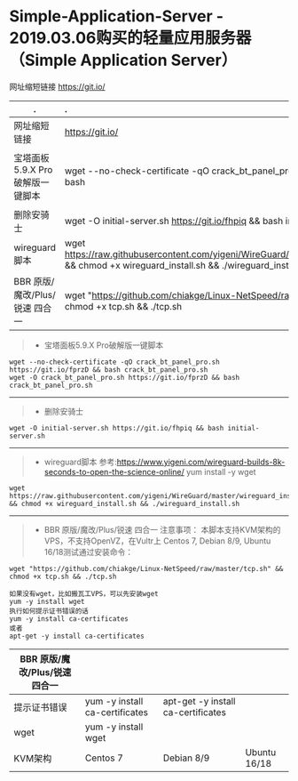 # Simple-Application-Server - 2019.03.06购买的轻量应用服务器 （Simple Application Server）

网址缩短链接 https://git.io/

|.|.|.|
| --------   | :-----  | :-----  |
| 网址缩短链接     | https://git.io/ |
| 宝塔面板5.9.X Pro破解版一键脚本 |   wget --no-check-certificate -qO crack_bt_panel_pro.sh https://git.io/fprzD && bash |wget -O crack_bt_panel_pro.sh https://git.io/fprzD && bash crack_bt_panel_pro.sh|
|删除安骑士        |wget -O initial-server.sh https://git.io/fhpiq && bash initial-server.sh|
|wireguard脚本        |wget https://raw.githubusercontent.com/yigeni/WireGuard/master/wireguard_install.sh && chmod +x wireguard_install.sh && ./wireguard_install.sh|
|BBR 原版/魔改/Plus/锐速 四合一 | wget "https://github.com/chiakge/Linux-NetSpeed/raw/master/tcp.sh" && chmod +x tcp.sh && ./tcp.sh|


> * 宝塔面板5.9.X Pro破解版一键脚本
```
wget --no-check-certificate -qO crack_bt_panel_pro.sh https://git.io/fprzD && bash crack_bt_panel_pro.sh
wget -O crack_bt_panel_pro.sh https://git.io/fprzD && bash crack_bt_panel_pro.sh
```

---
> * 删除安骑士

``` 
wget -O initial-server.sh https://git.io/fhpiq && bash initial-server.sh
```

---
> * wireguard脚本
参考:https://www.yigeni.com/wireguard-builds-8k-seconds-to-open-the-science-online/
yum install -y wget
```
wget https://raw.githubusercontent.com/yigeni/WireGuard/master/wireguard_install.sh && chmod +x wireguard_install.sh && ./wireguard_install.sh
```

---
> * BBR 原版/魔改/Plus/锐速 四合一
注意事项：
本脚本支持KVM架构的VPS，不支持OpenVZ，在Vultr上 Centos 7, Debian 8/9, Ubuntu 16/18测试通过安装命令：
```
wget "https://github.com/chiakge/Linux-NetSpeed/raw/master/tcp.sh" && chmod +x tcp.sh && ./tcp.sh

如果没有wget，比如搬瓦工VPS，可以先安装wget
yum -y install wget
执行如何提示证书错误的话
yum -y install ca-certificates
或者
apt-get -y install ca-certificates
```

| BBR 原版/魔改/Plus/锐速 四合一        ||||
| --------   | :-----  | :----  |:----  |
| 提示证书错误     | yum -y install ca-certificates |   apt-get -y install ca-certificates     |
| wget        |   yum -y install wget  |
| KVM架构        |    Centos 7| Debian 8/9| Ubuntu 16/18  |
